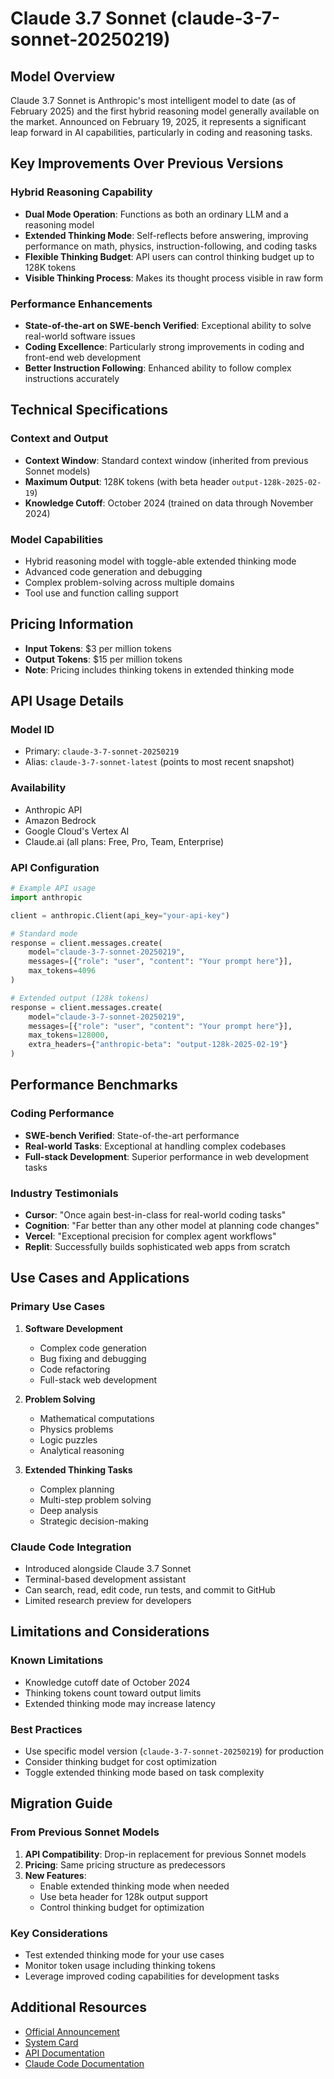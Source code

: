 # Claude 3.7 Sonnet (claude-3-7-sonnet-20250219)

## Model Overview

Claude 3.7 Sonnet is Anthropic's most intelligent model to date (as of February 2025) and the first hybrid reasoning model generally available on the market. Announced on February 19, 2025, it represents a significant leap forward in AI capabilities, particularly in coding and reasoning tasks.

## Key Improvements Over Previous Versions

### Hybrid Reasoning Capability
- **Dual Mode Operation**: Functions as both an ordinary LLM and a reasoning model
- **Extended Thinking Mode**: Self-reflects before answering, improving performance on math, physics, instruction-following, and coding tasks
- **Flexible Thinking Budget**: API users can control thinking budget up to 128K tokens
- **Visible Thinking Process**: Makes its thought process visible in raw form

### Performance Enhancements
- **State-of-the-art on SWE-bench Verified**: Exceptional ability to solve real-world software issues
- **Coding Excellence**: Particularly strong improvements in coding and front-end web development
- **Better Instruction Following**: Enhanced ability to follow complex instructions accurately

## Technical Specifications

### Context and Output
- **Context Window**: Standard context window (inherited from previous Sonnet models)
- **Maximum Output**: 128K tokens (with beta header `output-128k-2025-02-19`)
- **Knowledge Cutoff**: October 2024 (trained on data through November 2024)

### Model Capabilities
- Hybrid reasoning model with toggle-able extended thinking mode
- Advanced code generation and debugging
- Complex problem-solving across multiple domains
- Tool use and function calling support

## Pricing Information

- **Input Tokens**: $3 per million tokens
- **Output Tokens**: $15 per million tokens
- **Note**: Pricing includes thinking tokens in extended thinking mode

## API Usage Details

### Model ID
- Primary: `claude-3-7-sonnet-20250219`
- Alias: `claude-3-7-sonnet-latest` (points to most recent snapshot)

### Availability
- Anthropic API
- Amazon Bedrock
- Google Cloud's Vertex AI
- Claude.ai (all plans: Free, Pro, Team, Enterprise)

### API Configuration
```python
# Example API usage
import anthropic

client = anthropic.Client(api_key="your-api-key")

# Standard mode
response = client.messages.create(
    model="claude-3-7-sonnet-20250219",
    messages=[{"role": "user", "content": "Your prompt here"}],
    max_tokens=4096
)

# Extended output (128k tokens)
response = client.messages.create(
    model="claude-3-7-sonnet-20250219",
    messages=[{"role": "user", "content": "Your prompt here"}],
    max_tokens=128000,
    extra_headers={"anthropic-beta": "output-128k-2025-02-19"}
)
```

## Performance Benchmarks

### Coding Performance
- **SWE-bench Verified**: State-of-the-art performance
- **Real-world Tasks**: Exceptional at handling complex codebases
- **Full-stack Development**: Superior performance in web development tasks

### Industry Testimonials
- **Cursor**: "Once again best-in-class for real-world coding tasks"
- **Cognition**: "Far better than any other model at planning code changes"
- **Vercel**: "Exceptional precision for complex agent workflows"
- **Replit**: Successfully builds sophisticated web apps from scratch

## Use Cases and Applications

### Primary Use Cases
1. **Software Development**
   - Complex code generation
   - Bug fixing and debugging
   - Code refactoring
   - Full-stack web development

2. **Problem Solving**
   - Mathematical computations
   - Physics problems
   - Logic puzzles
   - Analytical reasoning

3. **Extended Thinking Tasks**
   - Complex planning
   - Multi-step problem solving
   - Deep analysis
   - Strategic decision-making

### Claude Code Integration
- Introduced alongside Claude 3.7 Sonnet
- Terminal-based development assistant
- Can search, read, edit code, run tests, and commit to GitHub
- Limited research preview for developers

## Limitations and Considerations

### Known Limitations
- Knowledge cutoff date of October 2024
- Thinking tokens count toward output limits
- Extended thinking mode may increase latency

### Best Practices
- Use specific model version (`claude-3-7-sonnet-20250219`) for production
- Consider thinking budget for cost optimization
- Toggle extended thinking mode based on task complexity

## Migration Guide

### From Previous Sonnet Models
1. **API Compatibility**: Drop-in replacement for previous Sonnet models
2. **Pricing**: Same pricing structure as predecessors
3. **New Features**: 
   - Enable extended thinking mode when needed
   - Use beta header for 128k output support
   - Control thinking budget for optimization

### Key Considerations
- Test extended thinking mode for your use cases
- Monitor token usage including thinking tokens
- Leverage improved coding capabilities for development tasks

## Additional Resources

- [Official Announcement](https://www.anthropic.com/news/claude-3-7-sonnet)
- [System Card](https://www.anthropic.com/claude-3-7-sonnet-system-card)
- [API Documentation](https://docs.anthropic.com)
- [Claude Code Documentation](https://www.anthropic.com/news/claude-3-7-sonnet)